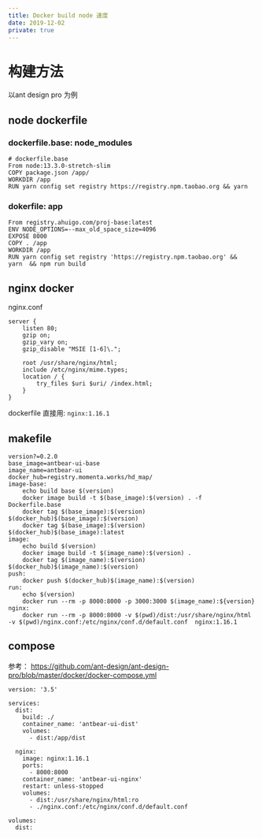 ```yaml
---
title: Docker build node 速度
date: 2019-12-02
private: true
---
```

# 构建方法
以ant design pro 为例

## node dockerfile

### dockerfile.base: node_modules

    # dockerfile.base
    From node:13.3.0-stretch-slim
    COPY package.json /app/
    WORKDIR /app
    RUN yarn config set registry https://registry.npm.taobao.org && yarn

### dokerfile: app

    From registry.ahuigo.com/proj-base:latest
    ENV NODE_OPTIONS=--max_old_space_size=4096
    EXPOSE 8000
    COPY . /app
    WORKDIR /app
    RUN yarn config set registry 'https://registry.npm.taobao.org' &&  yarn  && npm run build

## nginx docker
nginx.conf

    server {
        listen 80;
        gzip on;
        gzip_vary on;
        gzip_disable "MSIE [1-6]\.";

        root /usr/share/nginx/html;
        include /etc/nginx/mime.types;
        location / {
            try_files $uri $uri/ /index.html;
        }
    }

dockerfile 直接用: `nginx:1.16.1`

## makefile
    version?=0.2.0
    base_image=antbear-ui-base
    image_name=antbear-ui
    docker_hub=registry.momenta.works/hd_map/
    image-base:
    	echo build base $(version)
    	docker image build -t $(base_image):$(version) . -f Dockerfile.base
    	docker tag $(base_image):$(version) $(docker_hub)$(base_image):$(version)
    	docker tag $(base_image):$(version) $(docker_hub)$(base_image):latest
    image:
    	echo build $(version)
    	docker image build -t $(image_name):$(version) .
    	docker tag $(image_name):$(version) $(docker_hub)$(image_name):$(version)
    push:
    	docker push $(docker_hub)$(image_name):$(version)
    run:
    	echo $(version)
    	docker run --rm -p 8000:8000 -p 3000:3000 $(image_name):${version}
    nginx:
    	docker run --rm -p 8000:8000 -v $(pwd)/dist:/usr/share/nginx/html -v $(pwd)/nginx.conf:/etc/nginx/conf.d/default.conf  nginx:1.16.1

## compose
参考： https://github.com/ant-design/ant-design-pro/blob/master/docker/docker-compose.yml

    version: '3.5'

    services:
      dist:
        build: ./
        container_name: 'antbear-ui-dist'
        volumes:
          - dist:/app/dist

      nginx:
        image: nginx:1.16.1
        ports:
          - 8000:8000
        container_name: 'antbear-ui-nginx'
        restart: unless-stopped
        volumes:
          - dist:/usr/share/nginx/html:ro
          - ./nginx.conf:/etc/nginx/conf.d/default.conf

    volumes:
      dist: